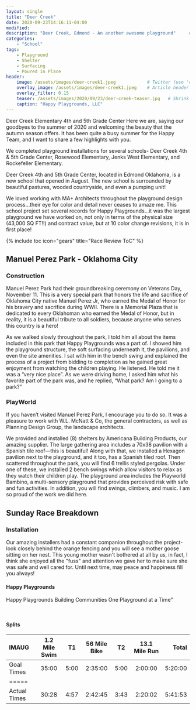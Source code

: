 ```yaml
---
layout: single
title: "Deer Creek"
date: 2020-09-23T14:16:11-04:00
modified:
description: "Deer Creek, Edmond - An another awesome playground"     # For Twitter, not the Title
categories:
    - "School"
tags:
    - Playground
    - Shelter
    - Surfacing
    - Poured in Place
header:
    image: /assets/images/deer-creek1.jpeg            # Twitter (use 'overlay_image')
    overlay_image: /assets/images/deer-creek1.jpeg    # Article header at 2048x768
    overlay_filter: 0.15
    teaser: /assets/images/2020/09/23/deer-creek-teaser.jpg   # Shrink image to 575x216
    caption: "Happy Playgrounds, LLC"
---
```


Deer Creek Elementary 4th and 5th Grade Center
Here we are, saying our goodbyes to the summer of 2020 and welcoming the beauty that the autumn season offers. It has been quite a busy summer for the Happy Team, and I want to share a few highlights with you.

We completed playground installations for several schools- Deer Creek 4th & 5th Grade Center, Rosewood Elementary, Jenks West Elementary, and Rockefeller Elementary.

Deer Creek 4th and 5th Grade Center, located in Edmond Oklahoma, is a new school that opened in August. The new school is surrounded by beautiful pastures, wooded countryside, and even a pumping unit!

We loved working with MA+ Architects throughout the playground design process…their eye for color and detail never ceases to amaze me. This school project set several records for Happy Playgrounds…it was the largest playground we have worked on, not only in terms of the physical size (43,000 SQ FT!!) and contract value, but at 10 color change revisions, it is in first place!


<!-- Table of Contents -->
{% include toc icon="gears" title="Race Review ToC" %}

Manuel Perez Park - Oklahoma City
---

### Construction
Manuel Perez Park had their groundbreaking ceremony on Veterans Day, November 11. This is a very special park that honors the life and sacrifice of Oklahoma City native Manuel Perez Jr, who earned the Medal of Honor for his bravery and sacrifice during WWII. There is a Memorial Plaza that is dedicated to every Oklahoman who earned the Medal of Honor, but in reality, it is a beautiful tribute to all soldiers, because anyone who serves this country is a hero!

As we walked slowly throughout the park, I told him all about the items included in this park that Happy Playgrounds was a part of. I showed him the playground structure, the soft surfacing underneath it, the pavilions, and even the site amenities. I sat with him in the bench swing and explained the process of a project from bidding to completion as he gained great enjoyment from watching the children playing. He listened. He told me it was a “very nice place”. As we were driving home, I asked him what his favorite part of the park was, and he replied, “What park? Am I going to a park?”

### PlayWorld
If you haven’t visited Manuel Perez Park, I encourage you to do so. It was a pleasure to work with W.L. McNatt & Co, the general contractors, as well as Planning Design Group, the landscape architects.

We provided and installed (8) shelters by Americana Building Products, our amazing supplier. The large gathering area includes a 70x38 pavilion with a Spanish tile roof—this is beautiful! Along with that, we installed a Hexagon pavilion next to the playground, and it too, has a Spanish tiled roof. Then scattered throughout the park, you will find 6 trellis styled pergolas. Under one of these, we installed 2 bench swings which allow visitors to relax as they watch their children play. The playground area includes the Playworld Bambino, a multi-sensory playground that provides perceived risk with safe and fun activities. In addition, you will find swings, climbers, and music. I am so proud of the work we did here.



Sunday Race Breakdown
---

### Installation
Our amazing  installers had a constant companion throughout the project- look closely behind the orange fencing and you will see a mother goose sitting on her nest. This young mother wasn't bothered at all by us, in fact, I think she enjoyed all the "fuss" and attention we gave her to make sure she was safe and well cared for. Until next time, may peace and happiness fill you always!


#### Happy Playgrounds

Happy Playgrounds
Building Communities One Playground at a Time”

<figure class="fourth">
<a href="{{ site.url }}/assets/images/2022/09/25/IMAUG-PRO-LG-1.jpg"><img src="{{ site.url }}/assets/images/2022/09/25/IMAUG-PRO-SM-1.jpg" alt="" /></a>
<a href="{{ site.url }}/assets/images/2022/09/25/IMAUG-PRO-LG-2.jpg"><img src="{{ site.url }}/assets/images/2022/09/25/IMAUG-PRO-SM-2.jpg" alt="" /></a>
<a href="{{ site.url }}/assets/images/2022/09/25/IMAUG-PRO-LG-3.jpg"><img src="{{ site.url }}/assets/images/2022/09/25/IMAUG-PRO-SM-3.jpg" alt="" /></a>
<a href="{{ site.url }}/assets/images/2022/09/25/IMAUG-PRO-LG-4.jpg"><img src="{{ site.url }}/assets/images/2022/09/25/IMAUG-PRO-SM-4.jpg" alt="" /></a>
</figure>

#### Splits

| IMAUG              | 1.2 Mile Swim | T1   | 56 Mile Bike   | T2   | 13.1 Mile Run | Total   |
|:-------------------|:-------------:|:----:|:--------------:|:----:|:-------------:|--------:|
| Goal Times         | 35:00         | 5:00 | 2:35:00        | 5:00 | 2:00:00       | 5:20:00 |
|=====
| Actual Times       | 30:28         | 4:57 | 2:42:45        | 3:43 | 2:20:02       | 5:41:53 |


[blue]: /ironman-70-3-virginia-blue-ridge-2022-race-report/
